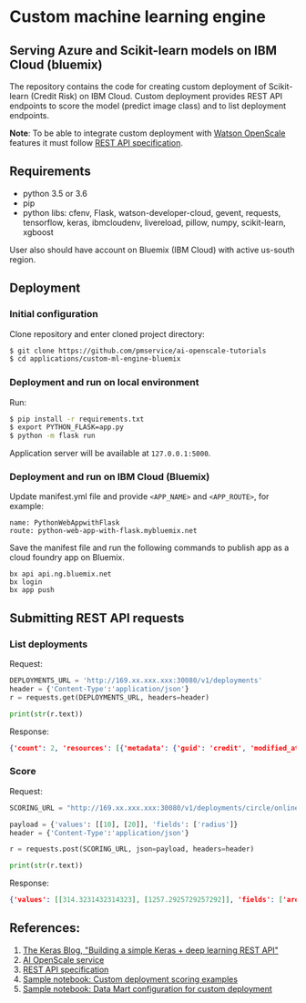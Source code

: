# Custom machine learning engine
## Serving Azure and Scikit-learn models on IBM Cloud (bluemix)

The repository contains the code for creating custom deployment of Scikit-learn (Credit Risk) on IBM Cloud.
Custom deployment provides REST API endpoints to score the model (predict image class) and to list deployment endpoints.

**Note**: To be able to integrate custom deployment with [Watson OpenScale](https://console.bluemix.net/catalog/services/ai-openscale) features it must follow [REST API specification](https://aiopenscale-custom-deployement-spec.mybluemix.net/).


## Requirements

- python 3.5 or 3.6
- pip
- python libs: cfenv, Flask, watson-developer-cloud, gevent, requests, tensorflow, keras, ibmcloudenv, livereload, pillow, numpy, scikit-learn, xgboost

User also should have account on Bluemix (IBM Cloud) with active us-south region. 


## Deployment

### Initial configuration

Clone repository and enter cloned project directory:

   ```bash
   $ git clone https://github.com/pmservice/ai-openscale-tutorials
   $ cd applications/custom-ml-engine-bluemix
   ```

### Deployment and run on local environment

Run:

```bash
$ pip install -r requirements.txt
$ export PYTHON_FLASK=app.py
$ python -m flask run
```

Application server will be available at `127.0.0.1:5000`.


### Deployment and run on IBM Cloud (Bluemix)

Update manifest.yml file and provide `<APP_NAME>` and `<APP_ROUTE>`, for example:
```
name: PythonWebAppwithFlask
route: python-web-app-with-flask.mybluemix.net
```

Save the manifest file and run the following commands to publish app as a cloud foundry app on Bluemix.
```
bx api api.ng.bluemix.net
bx login
bx app push
```
   
    
## Submitting REST API requests

### List deployments
Request:
```python
DEPLOYMENTS_URL = 'http://169.xx.xxx.xxx:30080/v1/deployments'
header = {'Content-Type':'application/json'}
r = requests.get(DEPLOYMENTS_URL, headers=header)

print(str(r.text))
```
Response:
```json
{'count': 2, 'resources': [{'metadata': {'guid': 'credit', 'modified_at': '2019-01-02T12:00:22Z', 'created_at': '2019-01-01T10:11:12Z'}, 'entity': {'description': 'Scikit-learn credit risk model deployment', 'asset': {'name': 'credit', 'guid': 'credit'}, 'scoring_url': 'https://custom-engine.azurewebsites.net/v1/deployments/credit/online', 'name': 'German credit risk compliant deployment', 'asset_properties': {'input_data_type': 'structured', 'problem_type': 'binary'}}}, {'metadata': {'guid': 'circle', 'modified_at': '2019-01-02T12:00:22Z', 'created_at': '2019-01-01T10:11:12Z'}, 'entity': {'description': 'Azure ML service circle surface prediction deployment', 'asset': {'name': 'circle', 'guid': 'circle'}, 'scoring_url': 'https://custom-engine.azurewebsites.net/v1/deployments/circle/online', 'name': 'Circle model deployment', 'asset_properties': {'input_data_type': 'structured', 'problem_type': 'regression'}}}]}
```

### Score

Request:
```python
SCORING_URL = "http://169.xx.xxx.xxx:30080/v1/deployments/circle/online"

payload = {'values': [[10], [20]], 'fields': ['radius']}
header = {'Content-Type':'application/json'}

r = requests.post(SCORING_URL, json=payload, headers=header)

print(str(r.text))
```
Response:
```json
{'values': [[314.3231432314323], [1257.2925729257292]], 'fields': ['area']}
```


## References:
1. [The Keras Blog, "Building a simple Keras + deep learning REST API"](https://blog.keras.io/building-a-simple-keras-deep-learning-rest-api.html)
2. [AI OpenScale service](https://console.bluemix.net/catalog/services/ai-openscale)
3. [REST API specification](https://aiopenscale-custom-deployement-spec.mybluemix.net/)
4. [Sample notebook:  Custom deployment scoring examples](TBD)
5. [Sample notebook: Data Mart configuration for custom deployment](TBD)

